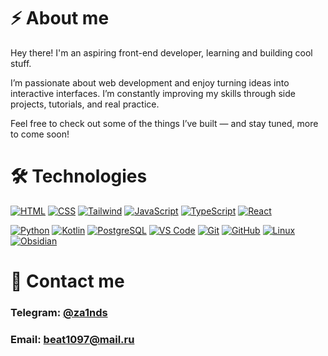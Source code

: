 # ⚡ About me

Hey there! I'm an aspiring front-end developer, learning and building cool stuff.

I’m passionate about web development and enjoy turning ideas into interactive interfaces. I’m constantly improving my skills through side projects, tutorials, and real practice.

Feel free to check out some of the things I’ve built — and stay tuned, more to come soon!

# 🛠️ Technologies

[![HTML](https://skillicons.dev/icons?i=html)](https://github.com/zainds)
[![CSS](https://skillicons.dev/icons?i=css)](https://github.com/zainds)
[![Tailwind](https://skillicons.dev/icons?i=tailwind)](https://tailwindcss.com/)
[![JavaScript](https://skillicons.dev/icons?i=js)](https://github.com/zainds)
[![TypeScript](https://skillicons.dev/icons?i=ts)](https://www.typescriptlang.org/)
[![React](https://skillicons.dev/icons?i=react)](https://react.dev/)

[![Python](https://skillicons.dev/icons?i=python)](https://www.python.org/)
[![Kotlin](https://skillicons.dev/icons?i=kotlin)](https://kotlinlang.org)
[![PostgreSQL](https://skillicons.dev/icons?i=postgres)](https://www.postgresql.org/)
[![VS Code](https://skillicons.dev/icons?i=vscode)](https://code.visualstudio.com/)
[![Git](https://skillicons.dev/icons?i=git)](https://git-scm.com/)
[![GitHub](https://skillicons.dev/icons?i=github)](https://github.com)
[![Linux](https://skillicons.dev/icons?i=linux&theme=light)](https://github.com/zainds)
[![Obsidian](https://skillicons.dev/icons?i=obsidian)](https://github.com/zainds)

# 📱 Contact me

### Telegram: [@za1nds](https://t.me/za1nds)

### Email: beat1097@mail.ru
